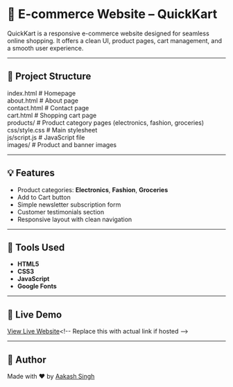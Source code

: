 # 🛒 E-commerce Website – QuickKart

QuickKart is a responsive e-commerce website designed for seamless online shopping. It offers a clean UI, product pages, cart management, and a smooth user experience.

---

## 📁 Project Structure

index.html                # Homepage  
about.html                # About page  
contact.html              # Contact page  
cart.html                 # Shopping cart page  
products/                 # Product category pages (electronics, fashion, groceries)  
css/style.css             # Main stylesheet  
js/script.js              # JavaScript file  
images/                   # Product and banner images  

---

## 💡 Features

- Product categories: **Electronics**, **Fashion**, **Groceries**  
- Add to Cart button  
- Simple newsletter subscription form  
- Customer testimonials section  
- Responsive layout with clean navigation  

---

## 🔧 Tools Used

- **HTML5**
- **CSS3**
- **JavaScript**
- **Google Fonts**

---

## 🔗 Live Demo

[View Live Website]([https://aakashsingh07.github.io/E-commerce/](https://github.com/AakashSingh07/E-commerce))<!-- Replace this with actual link if hosted -->

---

## 📌 Author

Made with ❤️ by [Aakash Singh](https://github.com/AakashSingh07)
